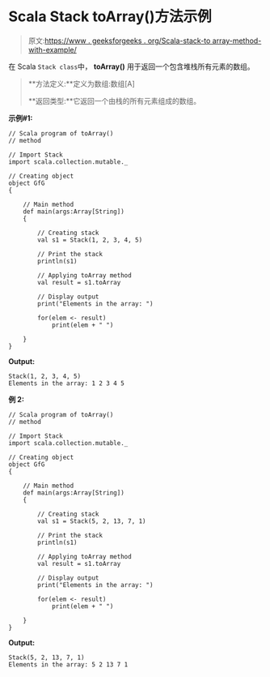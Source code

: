 # Scala Stack toArray()方法示例

> 原文:[https://www . geeksforgeeks . org/Scala-stack-to array-method-with-example/](https://www.geeksforgeeks.org/scala-stack-toarray-method-with-example/)

在 Scala `Stack class`中， **toArray()** 用于返回一个包含堆栈所有元素的数组。

> **方法定义:**定义为数组:数组[A]
> 
> **返回类型:**它返回一个由栈的所有元素组成的数组。

**示例#1:**

```
// Scala program of toArray() 
// method 

// Import Stack 
import scala.collection.mutable._

// Creating object 
object GfG 
{ 

    // Main method 
    def main(args:Array[String]) 
    { 

        // Creating stack
        val s1 = Stack(1, 2, 3, 4, 5) 

        // Print the stack 
        println(s1) 

        // Applying toArray method  
        val result = s1.toArray

        // Display output 
        print("Elements in the array: ") 

        for(elem <- result) 
            print(elem + " ") 

    } 
} 
```

**Output:**

```
Stack(1, 2, 3, 4, 5)
Elements in the array: 1 2 3 4 5

```

**例 2:**

```
// Scala program of toArray() 
// method 

// Import Stack 
import scala.collection.mutable._

// Creating object 
object GfG 
{ 

    // Main method 
    def main(args:Array[String]) 
    { 

        // Creating stack
        val s1 = Stack(5, 2, 13, 7, 1) 

        // Print the stack 
        println(s1) 

        // Applying toArray method  
        val result = s1.toArray

        // Display output 
        print("Elements in the array: ") 

        for(elem <- result) 
            print(elem + " ") 

    } 
} 
```

**Output:**

```
Stack(5, 2, 13, 7, 1)
Elements in the array: 5 2 13 7 1

```